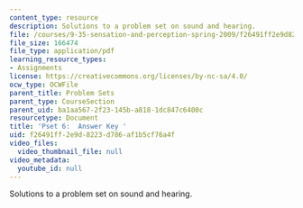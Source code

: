 ```yaml
---
content_type: resource
description: Solutions to a problem set on sound and hearing.
file: /courses/9-35-sensation-and-perception-spring-2009/f26491ff2e9d8223d786af1b5cf76a4f_MIT9_35s09_sol_pset06_full.pdf
file_size: 166474
file_type: application/pdf
learning_resource_types:
- Assignments
license: https://creativecommons.org/licenses/by-nc-sa/4.0/
ocw_type: OCWFile
parent_title: Problem Sets
parent_type: CourseSection
parent_uid: ba1aa567-2f23-145b-a818-1dc847c6400c
resourcetype: Document
title: 'Pset 6:  Answer Key '
uid: f26491ff-2e9d-8223-d786-af1b5cf76a4f
video_files:
  video_thumbnail_file: null
video_metadata:
  youtube_id: null
---
```

Solutions to a problem set on sound and hearing.